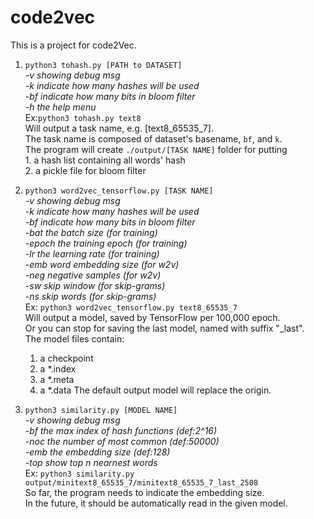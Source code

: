 # code2vec

This is a project for code2Vec.

1. `python3 tohash.py [PATH to DATASET]`  
    *-v      showing debug msg  
    -k      indicate how many hashes will be used  
    -bf     indicate how many bits in bloom filter  
    -h      the help menu*  
    Ex:`python3 tohash.py text8`  
     Will output a task name, e.g. [text8_65535_7].  
     The task name is composed of dataset's basename, `bf`, and `k`.  
     The program will create `./output/[TASK NAME]` folder for putting  
         1. a hash list containing all words' hash  
         2. a pickle file for bloom filter  

2. `python3 word2vec_tensorflow.py [TASK NAME]`  
    *-v      showing debug msg  
    -k      indicate how many hashes will be used  
    -bf     indicate how many bits in bloom filter  
    -bat    the batch size (for training)  
    -epoch  the training epoch (for training)  
    -lr     the learning rate (for training)  
    -emb    word embedding size (for w2v)  
    -neg    negative samples (for w2v)  
    -sw     skip window (for skip-grams)  
    -ns     skip words (for skip-grams)*  
    Ex: `python3 word2vec_tensorflow.py text8_65535_7`  
    Will output a model, saved by TensorFlow per 100,000 epoch.  
    Or you can stop for saving the last model, named with suffix "_last".  
    The model files contain:  
    1. a checkpoint  
    2. a *.index  
    3. a *.meta  
    4. a *.data
    The default output model will replace the origin.  

3. `python3 similarity.py [MODEL NAME]`  
    *-v      showing debug msg  
    -bf     the max index of hash functions (def:2^16)  
    -noc    the number of most common (def:50000)  
    -emb    the embedding size (def:128)  
    -top    show top n nearnest words*  
    Ex: `python3 similarity.py output/minitext8_65535_7/minitext8_65535_7_last_2508`  
    So far, the program needs to indicate the embedding size.  
    In the future, it should be automatically read in the given model.  
